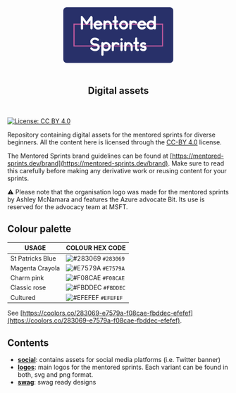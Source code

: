 <div align="center">
 <img alt="Logo" src="https://raw.githubusercontent.com/pycon-mentored-sprints/digital-assets/7d2151142c84196d498a850b219a18066c19afb7/logos/white-pink-text-blue_1.svg" width="250" />
</div>
<br>

<div align="center">
 <h2>Digital assets</h2>
</div>
<br>

[![License: CC BY 4.0](https://img.shields.io/badge/License-CC%20BY%204.0-lightgrey.svg?colorA=2D2A56&colorB=FF6F91&style=flat.svg)](https://creativecommons.org/licenses/by/4.0/)

Repository containing digital assets for the mentored sprints for diverse beginners. All the content here is licensed through the [CC-BY 4.0](https://creativecommons.org/licenses/by/4.0/) license.

The Mentored Sprints brand guidelines can be found at [https://mentored-sprints.dev/brand](https://mentored-sprints.dev/brand). Make sure to read this carefully before making any derivative work or reusing content for your sprints.

:warning: Please note that the organisation logo was made for the mentored sprints by Ashley McNamara and features the Azure advocate Bit. Its use is reserved for the advocacy team at MSFT.

## Colour palette

| USAGE            | COLOUR HEX CODE                                                      |
| ---------------- | -------------------------------------------------------------------- |
| St Patricks Blue | ![#283069](https://placehold.it/15/283069/000000?text=%20) `#283069` |
| Magenta Crayola  | ![#E7579A](https://placehold.it/15/E7579A/000000?text=%20) `#E7579A` |
| Charm pink       | ![#F08CAE](https://placehold.it/15/F08CAE/000000?text=%20) `#F08CAE` |
| Classic rose     | ![#FBDDEC](https://placehold.it/15/FBDDEC/000000?text=%20) `#FBDDEC` |
| Cultured         | ![#EFEFEF](https://placehold.it/15/EFEFEF/000000?text=%20) `#EFEFEF` |

See [https://coolors.co/283069-e7579a-f08cae-fbddec-efefef](https://coolors.co/283069-e7579a-f08cae-fbddec-efefef).

## Contents

- **[social](./social)**: contains assets for social media platforms (i.e. Twitter banner)
- **[logos](./logos)**: main logos for the mentored sprints. Each variant can be found in both, svg and png format.
- **[swag](./swag)**: swag ready designs
